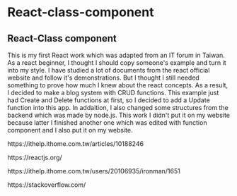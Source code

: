 # React-class-component

<h2>React-Class component</h2>
This is my first React work which was adapted from an IT forum in Taiwan. As a react beginner, I thought I should copy someone's example and turn it into my style. I have studied a lot of documents from the react official website and follow it's demonstrations. But I thought I still needed something to prove how much I knew about the react concepts. As a result, I decided to make a blog system with CRUD functions. This example just had Create and Delete functions at first, so I decided to add a Update function into this app. In addaition, I also changed some structures from the backend which was made by node.js. This work I didn't put it on my website because latter I finished another one which was edited with function component and I also put it on my website.
<title>Reference:</title>
<p>https://ithelp.ithome.com.tw/articles/10188246<p/>
<p>https://reactjs.org/</P>
<p>https://ithelp.ithome.com.tw/users/20106935/ironman/1651</P>
<p>https://stackoverflow.com/</p>

